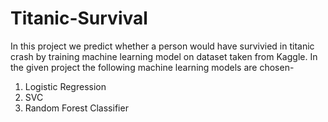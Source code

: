 # Titanic-Survival
In this project we predict whether a person would have survivied in titanic crash by training machine learning model on dataset taken from Kaggle. In the given project the following machine learning models are chosen-
  1) Logistic Regression
  2) SVC
  3) Random Forest Classifier
